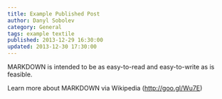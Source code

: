 ```yaml
---
title: Example Published Post
author: Danyl Sobolev
category: General
tags: example textile
published: 2013-12-29 16:30:00
updated: 2013-12-30 17:30:00
---
```


MARKDOWN is intended to be as easy-to-read and easy-to-write as is feasible.

Learn more about MARKDOWN via Wikipedia (http://goo.gl/Wu7E)
